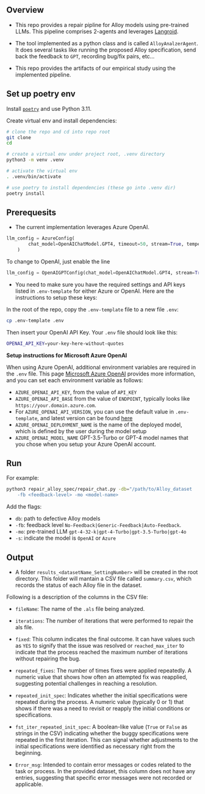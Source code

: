 ## Overview
- This repo provides a repair pipline for Alloy models using pre-trained LLMs. This pipeline comprises 2-agents and leverages [Langroid](https://github.com/langroid/langroid/tree/main).

- The tool implemented as a python class and is called `AlloyAnalzerAgent`. It does several tasks like running the proposed Alloy specification, send back the feedback to `GPT`, recording bug/fix pairs, etc...

- This repo provides the artifacts of our empirical study using the implemented pipeline. 

## Set up poetry env

Install [`poetry`](https://python-poetry.org/docs/#installation)
and use Python 3.11.

Create virtual env and install dependencies:

```bash
# clone the repo and cd into repo root
git clone 
cd 

# create a virtual env under project root, .venv directory
python3 -m venv .venv

# activate the virtual env
. .venv/bin/activate

# use poetry to install dependencies (these go into .venv dir)
poetry install
```

## Prerequesits
- The current implementation leverages Azure OpenAI. 
```python
llm_config = AzureConfig(
        chat_model=OpenAIChatModel.GPT4, timeout=50, stream=True, temperature=0.2
    )
```

To change to OpenAI, just enable the line 
```python
llm_config = OpenAIGPTConfig(chat_model=OpenAIChatModel.GPT4, stream=True)
```

- You need to make sure you have the required settings and API keys listed in `.env-template` for either Azure or OpenAI.  Here are the instructions to setup these keys:

In the root of the repo, copy the `.env-template` file to a new file `.env`: 
```bash
cp .env-template .env
```
Then insert your OpenAI API Key. 
Your `.env` file should look like this:
```bash
OPENAI_API_KEY=your-key-here-without-quotes
````

<summary><b>Setup instructions for Microsoft Azure OpenAI</b></summary> 

When using Azure OpenAI, additional environment variables are required in the 
`.env` file.
This page [Microsoft Azure OpenAI](https://learn.microsoft.com/en-us/azure/ai-services/openai/chatgpt-quickstart?tabs=command-line&pivots=programming-language-python#environment-variables)
provides more information, and you can set each environment variable as follows:

- `AZURE_OPENAI_API_KEY`, from the value of `API_KEY`
- `AZURE_OPENAI_API_BASE` from the value of `ENDPOINT`, typically looks like `https://your.domain.azure.com`.
- For `AZURE_OPENAI_API_VERSION`, you can use the default value in `.env-template`, and latest version can be found [here](https://learn.microsoft.com/en-us/azure/ai-services/openai/whats-new#azure-openai-chat-completion-general-availability-ga)
- `AZURE_OPENAI_DEPLOYMENT_NAME` is the name of the deployed model, which is defined by the user during the model setup 
- `AZURE_OPENAI_MODEL_NAME` GPT-3.5-Turbo or GPT-4 model names that you chose when you setup your Azure OpenAI account.


## Run
For example:
```bash
python3 repair_alloy_spec/repair_chat.py -db="/path/to/Alloy_dataset 
    -fb <feedback-level> -mo <model-name>
```

Add the flags:
- `db`: path to defective Alloy models
- `-fb`: feedback level `No-Feedback|Generic-Feedback|Auto-Feedback`.
- `-mo`: pre-trained LLM `gpt-4-32-k|gpt-4-Turbo|gpt-3.5-Turbo|gpt-4o`
- `-s`: indicate the model is `OpenAI` or `Azure`

## Output 
- A folder `results_<datasetName_SettingNumber>` will be created in the root directory. This folder will mantain a CSV file called `summary.csv`, which records the status of each Alloy file in the dataset. 

Following is a description of the columns in the CSV file:

- `fileName`: The name of the `.als` file being analyzed.

- `iterations`: The number of iterations that were performed to repair the als file. 

- `fixed`: This column indicates the final outcome. It can have values such as `YES` to signify that the issue was resolved or `reached_max_iter` to indicate that the process reached the maximum number of iterations without repairing the bug.

- `repeated_fixes`: The number of times fixes were applied repeatedly. A numeric value that shows how often an attempted fix was reapplied, suggesting potential challenges in reaching a resolution.

- `repeated_init_spec`: Indicates whether the initial specifications were repeated during the process. A numeric value (typically 0 or 1) that shows if there was a need to revisit or reapply the initial conditions or specifications.

- `fst_iter_repeated_init_spec`: A boolean-like value (`True` or `False` as strings in the CSV) indicating whether the buggy specifications were repeated in the first iteration. This can signal whether adjustments to the initial specifications were identified as necessary right from the beginning.

- `Error_msg`: Intended to contain error messages or codes related to the task or process. In the provided dataset, this column does not have any entries, suggesting that specific error messages were not recorded or applicable.
